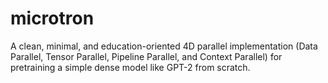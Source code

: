 # microtron
A clean, minimal, and education-oriented 4D parallel implementation (Data Parallel, Tensor Parallel, Pipeline Parallel, and Context Parallel) for pretraining a simple dense model like GPT-2 from scratch.
